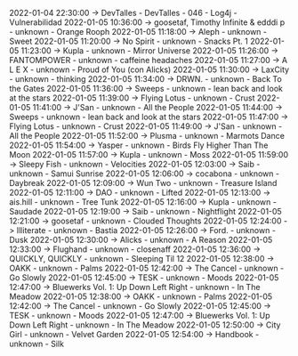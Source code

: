 2022-01-04 22:30:00 -> DevTalles - DevTalles - 046 - Log4j - Vulnerabilidad
2022-01-05 10:36:00 -> goosetaf, Timothy Infinite & edddi p - unknown - Orange Rooph
2022-01-05 11:18:00 -> Aleph - unknown - Sweet
2022-01-05 11:20:00 -> No Spirit - unknown - Snacks Pt. 1
2022-01-05 11:23:00 -> Kupla - unknown - Mirror Universe
2022-01-05 11:26:00 -> FANTOMPOWER - unknown - caffeine headaches
2022-01-05 11:27:00 -> A L E X - unknown - Proud of You (con Alicks)
2022-01-05 11:30:00 -> LaxCity - unknown - thinking
2022-01-05 11:34:00 -> DRWN. - unknown - Back To the Gates
2022-01-05 11:36:00 -> Sweeps - unknown - lean back and look at the stars
2022-01-05 11:39:00 -> Flying Lotus - unknown - Crust
2022-01-05 11:41:00 -> J'San - unknown - All the People
2022-01-05 11:44:00 -> Sweeps - unknown - lean back and look at the stars
2022-01-05 11:47:00 -> Flying Lotus - unknown - Crust
2022-01-05 11:49:00 -> J'San - unknown - All the People
2022-01-05 11:52:00 -> Plusma - unknown - Marmots Dance
2022-01-05 11:54:00 -> Yasper - unknown - Birds Fly Higher Than The Moon
2022-01-05 11:57:00 -> Kupla - unknown - Moss
2022-01-05 11:59:00 -> Sleepy Fish - unknown - Velocities
2022-01-05 12:03:00 -> Saib - unknown - Samui Sunrise
2022-01-05 12:06:00 -> cocabona - unknown - Daybreak
2022-01-05 12:09:00 -> Wun Two - unknown - Treasure Island
2022-01-05 12:11:00 -> DAO - unknown - Lifted
2022-01-05 12:13:00 -> ais.hill - unknown - Tree Tunk
2022-01-05 12:16:00 -> Kupla - unknown - Saudade
2022-01-05 12:19:00 -> Saib - unknown - Nightflight
2022-01-05 12:21:00 -> goosetaf - unknown - Clouded Thoughts
2022-01-05 12:24:00 -> Illiterate - unknown - Bastia
2022-01-05 12:26:00 -> Ford. - unknown - Dusk
2022-01-05 12:30:00 -> Alicks - unknown - A Reason
2022-01-05 12:33:00 -> Flughand - unknown - closenaff
2022-01-05 12:36:00 -> QUICKLY, QUICKLY - unknown - Sleeping Til 12
2022-01-05 12:38:00 -> OAKK - unknown - Palms
2022-01-05 12:42:00 -> The Cancel - unknown - Go Slowly
2022-01-05 12:45:00 -> TESK - unknown - Moods
2022-01-05 12:47:00 -> Bluewerks Vol. 1: Up Down Left Right - unknown - In The Meadow
2022-01-05 12:38:00 -> OAKK - unknown - Palms
2022-01-05 12:42:00 -> The Cancel - unknown - Go Slowly
2022-01-05 12:45:00 -> TESK - unknown - Moods
2022-01-05 12:47:00 -> Bluewerks Vol. 1: Up Down Left Right - unknown - In The Meadow
2022-01-05 12:50:00 -> City Girl - unknown - Velvet Garden
2022-01-05 12:54:00 -> Handbook - unknown - Silk
